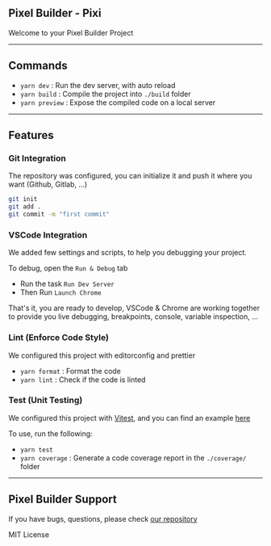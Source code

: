 ## Pixel Builder - Pixi

Welcome to your Pixel Builder Project

---

## Commands

- `yarn dev` : Run the dev server, with auto reload
- `yarn build` : Compile the project into `./build` folder
- `yarn preview` : Expose the compiled code on a local server

---

## Features

### Git Integration

The repository was configured, you can initialize it and push it where you want (Github, Gitlab, ...)

```sh
git init
git add .
git commit -m "first commit"
```

### VSCode Integration

We added few settings and scripts, to help you debugging your project.

To debug, open the `Run & Debug` tab

- Run the task `Run Dev Server`
- Then Run `Launch Chrome`

That's it, you are ready to develop, VSCode & Chrome are working together to provide you live debugging, breakpoints, console, variable inspection, ...

### Lint (Enforce Code Style)

We configured this project with editorconfig and prettier

- `yarn format` : Format the code
- `yarn lint` : Check if the code is linted

### Test (Unit Testing)

We configured this project with [Vitest](https://vitest.dev/), and you can find an example [here](./src/game/index.test.ts)

To use, run the following:

- `yarn test`
- `yarn coverage` : Generate a code coverage report in the `./coverage/` folder

---

## Pixel Builder Support

If you have bugs, questions, please check [our repository](https://github.com/kefniark/pixel-builder)

MIT License
